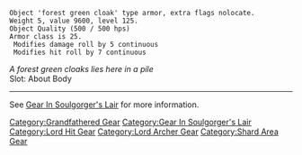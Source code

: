     Object 'forest green cloak' type armor, extra flags nolocate.
    Weight 5, value 9600, level 125.
    Object Quality (500 / 500 hps)
    Armor class is 25.
     Modifies damage roll by 5 continuous
     Modifies hit roll by 7 continuous

*A forest green cloaks lies here in a pile*  
Slot: About Body  

------------------------------------------------------------------------

See [Gear In Soulgorger's
Lair](:Category:Gear_In_Soulgorger's_Lair "wikilink") for more
information.

[Category:Grandfathered Gear](Category:Grandfathered_Gear "wikilink")
[Category:Gear In Soulgorger's
Lair](Category:Gear_In_Soulgorger's_Lair "wikilink") [Category:Lord Hit
Gear](Category:Lord_Hit_Gear "wikilink") [Category:Lord Archer
Gear](Category:Lord_Archer_Gear "wikilink") [Category:Shard Area
Gear](Category:Shard_Area_Gear "wikilink")
